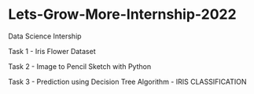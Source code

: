 # Lets-Grow-More-Internship-2022
 Data Science Intership




Task 1 - Iris Flower Dataset


Task 2 - Image to Pencil Sketch with Python
 

Task 3 - Prediction using Decision Tree Algorithm - IRIS CLASSIFICATION
 
